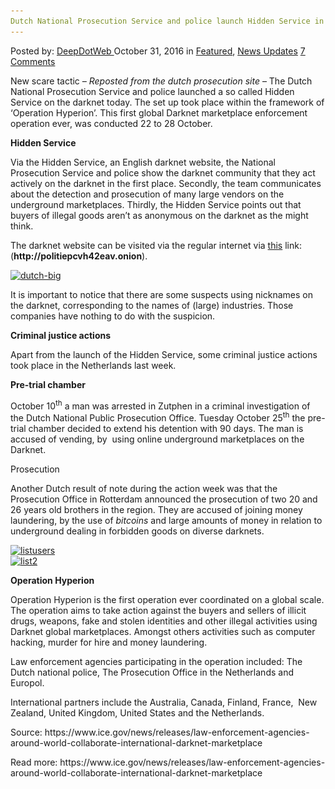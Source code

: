 ```yaml
---
Dutch National Prosecution Service and police launch Hidden Service in global Darknet enforcement operation
---
```

<article class="post-listing post-16216 post type-post status-publish format-standard has-post-thumbnail hentry  tag-darknet tag-dutch tag-enforcement tag-global tag-national tag-operation tag-police tag-prosecution tag-service">
    <div class="post-inner">
        <span>Posted by: <a href="https://www.deepdotweb.com/author/admin/" title="">DeepDotWeb </a></span>
    <span>October 31, 2016</span>
    <span>in <a href="https://www.deepdotweb.com/category/deepdot-news/" rel="category tag">Featured</a>, <a href="https://www.deepdotweb.com/category/news-updates/" rel="category tag">News Updates</a></span>
    <span><a href="https://www.deepdotweb.com/2016/10/31/dutch-national-prosecution-service-police-launch-hidden-service-global-darknet-enforcement-operation/#comments">7 Comments</a></span>
    </p>
    <div class="clear"></div>
    <div class="entry">
    <div class="grid-blok grid_2 rol-inleiding type-inhoud" data-layout="{&quot;columns&quot;:2,&quot;DimSiz&quot;:600}">
    <div class="grid-element">
    <div id="PagVld_322681" class="grid-edge">
    <div class="grid-inside">
    <div class="iprox-rich-content iprox-content">
    <p>New scare tactic<em> &#8211; Reposted from the dutch prosecution site</em> &#8211; The Dutch National Prosecution Service and police launched a so called Hidden Service on the darknet today. The set up took place within the framework of ‘Operation Hyperion’. This first global Darknet marketplace enforcement operation ever, was conducted 22 to 28 October.</p>
    </div>
    </div>
    </div>
    </div>
    </div>
    <div class="grid-blok grid_2 rol-inhoud type-inhoud has-no-link-icons" data-layout="{&quot;columns&quot;:2,&quot;DimSiz&quot;:600}">
    <div class="grid-element">
    <div id="PagVld_322682" class="grid-edge">
    <div class="grid-inside">
    <div class="iprox-rich-content iprox-content">
    <p id="h82749da4-9188-4705-b552-f31d7f3882d6"><strong>Hidden Service</strong></p>
    <p>Via the Hidden Service, an English darknet website, the National Prosecution Service and police show the darknet community that they act actively on the darknet in the first place. Secondly, the team communicates about the detection and prosecution of many large vendors on the underground marketplaces. Thirdly, the Hidden Service points out that buyers of illegal goods aren’t as anonymous on the darknet as the might think.</p>
    <p>The darknet website can be visited via the regular internet via <a class="externLink" href="https://politiepcvh42eav.onion.to">this</a> link: (<strong>http://politiepcvh42eav.onion</strong>).</p>
    <p><a href="/imgs/2016/10/dutch-big.png"><img class="aligncenter size-full wp-image-16217" src="/imgs/2016/10/dutch-big.png" alt="dutch-big" width="1306" height="765" srcset="/imgs/2016/10/dutch-big.png 1306w, /imgs/2016/10/dutch-big-300x176.png 300w, /imgs/2016/10/dutch-big-1024x600.png 1024w" sizes="(max-width: 1306px) 100vw, 1306px" /></a></p>
    <p>It is important to notice that there are some suspects using nicknames on the darknet, corresponding to the names of (large) industries. Those companies have nothing to do with the suspicion.</p>
    <p id="h9bafa314-1d1c-45b0-a799-54bba4064bdf"><strong>Criminal justice actions</strong></p>
    <p>Apart from the launch of the Hidden Service, some criminal justice actions took place in the Netherlands last week.</p>
    <p id="he4bdb32c-3e58-478d-b1ab-502380c3b1ca"><strong>Pre-trial chamber</strong></p>
    <p>October 10<sup>th</sup> a man was arrested in Zutphen in a criminal investigation of the Dutch National Public Prosecution Office. Tuesday October 25<sup>th</sup> the pre-trial chamber decided to extend his detention with 90 days. The man is accused of vending, by  using online underground marketplaces on the Darknet.</p>
    <p id="h7a6bc8a9-9289-4028-b935-2482df3eefce">Prosecution</p>
    <p>Another Dutch result of note during the action week was that the Prosecution Office in Rotterdam announced the prosecution of two 20 and 26 years old brothers in the region. They are accused of joining money laundering, by the use of <dfn title="Bitcoins zijn ’digitale currency’ waarmee betalingen verricht kunnen worden zonder tussenkomst van een bank of andere centrale instelling">bitcoins</dfn> and large amounts of money in relation to underground dealing in forbidden goods on diverse darknets.</p>
    <p><a href="/imgs/2016/10/listusers.png"><img class="aligncenter size-full wp-image-16220" src="/imgs/2016/10/listusers.png" alt="listusers" width="1185" height="682" srcset="/imgs/2016/10/listusers.png 1185w, /imgs/2016/10/listusers-300x173.png 300w, /imgs/2016/10/listusers-1024x589.png 1024w" sizes="(max-width: 1185px) 100vw, 1185px" /><br />
    </a><a href="/imgs/2016/10/list2.png"><img class="aligncenter size-full wp-image-16223" src="/imgs/2016/10/list2.png" alt="list2" width="1003" height="612" srcset="/imgs/2016/10/list2.png 1003w, /imgs/2016/10/list2-300x183.png 300w" sizes="(max-width: 1003px) 100vw, 1003px" /></a></p>
    <p id="h59ea0f38-f776-4cbf-9399-bfd07dd9d2ea"><strong>Operation Hyperion</strong></p>
    <p>Operation Hyperion is the first operation ever coordinated on a global scale. The operation aims to take action against the buyers and sellers of illicit drugs, weapons, fake and stolen identities and other illegal activities using Darknet global marketplaces. Amongst others activities such as computer hacking, murder for hire and money laundering.</p>
    <p>Law enforcement agencies participating in the operation included: The Dutch national police, The Prosecution Office in the Netherlands and Europol.</p>
    <p>International partners include the Australia, Canada, Finland, France,  New Zealand, United Kingdom, United States and the Netherlands.</p>
    </div>
    <p>Source: https://www.ice.gov/news/releases/law-enforcement-agencies-around-world-collaborate-international-darknet-marketplace</p>
    <p>Read more: https://www.ice.gov/news/releases/law-enforcement-agencies-around-world-collaborate-international-darknet-marketplace</p>
    </div>
    </div>
    </div>
    </div>
    </div>
    <span style="display:none"><a href="https://www.deepdotweb.com/tag/darknet/" rel="tag">darknet</a> <a href="https://www.deepdotweb.com/tag/dutch/" rel="tag">dutch</a> <a href="https://www.deepdotweb.com/tag/enforcement/" rel="tag">enforcement</a> <a href="https://www.deepdotweb.com/tag/global/" rel="tag">global</a>   <a href="https://www.deepdotweb.com/tag/national/" rel="tag">national</a> <a href="https://www.deepdotweb.com/tag/operation/" rel="tag">operation</a> <a href="https://www.deepdotweb.com/tag/police/" rel="tag">police</a> <a href="https://www.deepdotweb.com/tag/prosecution/" rel="tag">prosecution</a> <a href="https://www.deepdotweb.com/tag/service/" rel="tag">service</a></span> <span style="display:none" class="updated">2016-10-31</span>
    <div style="display:none" class="vcard author" itemprop="author" itemscope itemtype="http://schema.org/Person"><strong class="fn" itemprop="name">
    </div>
</article>

